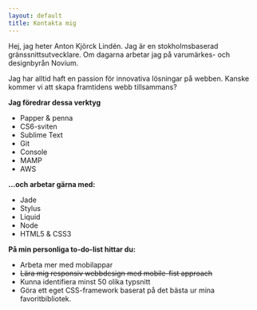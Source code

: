 ```yaml
---
layout: default
title: Kontakta mig
---
```


Hej, jag heter Anton Kjörck Lindén. Jag är en stokholmsbaserad gränssnittsutvecklare. Om dagarna arbetar jag på varumärkes- och designbyrån Novium.

Jag har alltid haft en passion för innovativa lösningar på webben. Kanske kommer vi att skapa framtidens webb tillsammans?

<strong>Jag föredrar dessa verktyg</strong>

-   Papper & penna
-   CS6-sviten
-   Sublime Text
-   Git
-   Console
-   MAMP
-   AWS

<strong>...och arbetar gärna med:</strong>

-   Jade
-   Stylus
-   Liquid
-   Node
-   HTML5 & CSS3

<strong>På min personliga to-do-list hittar du:</strong>

-   Arbeta mer med mobilappar
-   <del>Lära mig responsiv webbdesign med mobile-fist approach</del>
-   Kunna identifiera minst 50 olika typsnitt
-   Göra ett eget CSS-framework baserat på det bästa ur mina favoritbibliotek.
